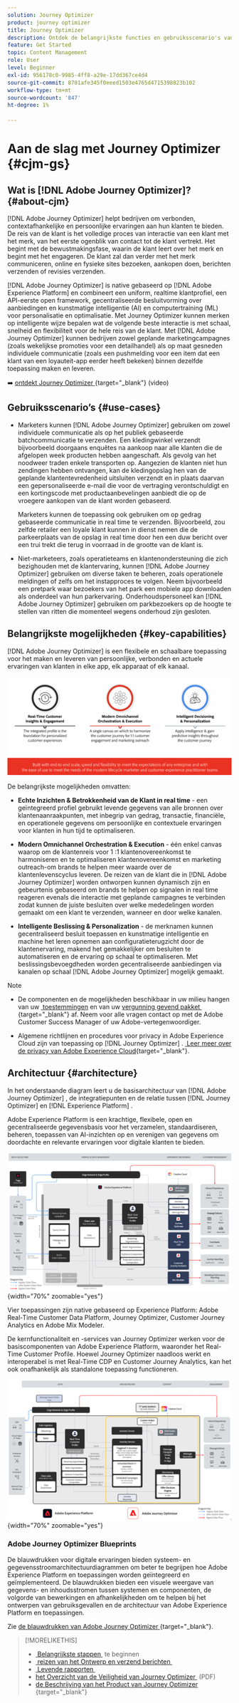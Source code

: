 ```yaml
---
solution: Journey Optimizer
product: journey optimizer
title: Journey Optimizer
description: Ontdek de belangrijkste functies en gebruiksscenario's van Adobe Journey Optimizer
feature: Get Started
topic: Content Management
role: User
level: Beginner
exl-id: 956178c0-9985-4ff8-a29e-17dd367ce4d4
source-git-commit: 8701afe345f0eeed1503e4765d4715398823b102
workflow-type: tm+mt
source-wordcount: '847'
ht-degree: 1%

---
```


# Aan de slag met Journey Optimizer {#cjm-gs}

## Wat is [!DNL Adobe Journey Optimizer]?{#about-cjm}

[!DNL Adobe Journey Optimizer] helpt bedrijven om verbonden, contextafhankelijke en persoonlijke ervaringen aan hun klanten te bieden. De reis van de klant is het volledige proces van interactie van een klant met het merk, van het eerste ogenblik van contact tot de klant vertrekt. Het begint met de bewustmakingsfase, waarin de klant leert over het merk en begint met het engageren. De klant zal dan verder met het merk communiceren, online en fysieke sites bezoeken, aankopen doen, berichten verzenden of revisies verzenden.

[!DNL Adobe Journey Optimizer] is native gebaseerd op [!DNL Adobe Experience Platform] en combineert een uniform, realtime klantprofiel, een API-eerste open framework, gecentraliseerde besluitvorming over aanbiedingen en kunstmatige intelligentie (AI) en computertraining (ML) voor personalisatie en optimalisatie. Met Journey Optimizer kunnen merken op intelligente wijze bepalen wat de volgende beste interactie is met schaal, snelheid en flexibiliteit voor de hele reis van de klant. Met [!DNL Adobe Journey Optimizer] kunnen bedrijven zowel geplande marketingcampagnes (zoals wekelijkse promoties voor een detailhandel) als op maat gesneden individuele communicatie (zoals een pushmelding voor een item dat een klant van een loyauteit-app eerder heeft bekeken) binnen dezelfde toepassing maken en leveren.

➡️ [&#x200B; ontdekt Journey Optimizer &#x200B;](https://experienceleague.adobe.com/docs/journey-optimizer-learn/tutorials/introduction-to-journey-optimizer/introduction.html?lang=nl-NL){target="_blank"} (video)


<!-- Use [!DNL Adobe Journey Optimizer] to build multi-step customer journeys that initiate a sequence of interactions, offers, and messages across channels in real time. This approach ensures customers are engaged at the optimal moments based on their actions and relevant business signals. Learn how to build journeys in [this section](../building-journeys/journey-gs.md).

You can also create audience-based campaigns to send messages.-->


## Gebruiksscenario’s {#use-cases}

* Marketers kunnen [!DNL Adobe Journey Optimizer] gebruiken om zowel individuele communicatie als op het publiek gebaseerde batchcommunicatie te verzenden. Een kledingwinkel verzendt bijvoorbeeld doorgaans enquêtes na aankoop naar alle klanten die de afgelopen week producten hebben aangeschaft. Als gevolg van het noodweer traden enkele transporten op. Aangezien de klanten niet hun zendingen hebben ontvangen, kan de kledingopslag hen van de geplande klantentevredenheid uitsluiten verzendt en in plaats daarvan een gepersonaliseerde e-mail die voor de vertraging verontschuldigt en een kortingscode met productaanbevelingen aanbiedt die op de vroegere aankopen van de klant worden gebaseerd.

  Marketers kunnen de toepassing ook gebruiken om op gedrag gebaseerde communicatie in real time te verzenden. Bijvoorbeeld, zou zelfde retailer een loyale klant kunnen in dienst nemen die de parkeerplaats van de opslag in real time door hen een duw bericht over een trui trekt die terug in voorraad in de grootte van de klant is.

* Niet-marketeers, zoals operatieteams en klantenondersteuning die zich bezighouden met de klantervaring, kunnen [!DNL Adobe Journey Optimizer] gebruiken om diverse taken te beheren, zoals operationele meldingen of zelfs om het instapproces te volgen. Neem bijvoorbeeld een pretpark waar bezoekers van het park een mobiele app downloaden als onderdeel van hun parkervaring. Onderhoudspersoneel kan [!DNL Adobe Journey Optimizer] gebruiken om parkbezoekers op de hoogte te stellen van ritten die momenteel wegens onderhoud zijn gesloten.

## Belangrijkste mogelijkheden {#key-capabilities}

[!DNL Adobe Journey Optimizer] is een flexibele en schaalbare toepassing voor het maken en leveren van persoonlijke, verbonden en actuele ervaringen van klanten in elke app, elk apparaat of elk kanaal.

![](assets/ajo-capabilities.png)

De belangrijkste mogelijkheden omvatten:

* **Echte Inzichten &amp; Betrokkenheid van de Klant in real time** - een geïntegreerd profiel gebruikt levende gegevens van alle bronnen over klantenaanraakpunten, met inbegrip van gedrag, transactie, financiële, en operationele gegevens om persoonlijke en contextuele ervaringen voor klanten in hun tijd te optimaliseren.

* **Modern Omnichannel Orchestration &amp; Execution** - één enkel canvas waarop om de klantenreis voor 1 :1 klantenovereenkomst te harmoniseren en te optimaliseren klantenovereenkomst en marketing outreach-om brands te helpen meer waarde over de klantenlevenscyclus leveren. De reizen van de klant die in [!DNL Adobe Journey Optimizer] worden ontworpen kunnen dynamisch zijn en gebeurtenis gebaseerd om brands te helpen op signalen in real time reageren evenals die interactie met geplande campagnes te verbinden zodat kunnen de juiste besluiten over welke mededelingen worden gemaakt om een klant te verzenden, wanneer en door welke kanalen.

* **Intelligente Beslissing &amp; Personalization** - de merknamen kunnen gecentraliseerd besluit toepassen en kunstmatige intelligentie en machine het leren opnemen aan configuratieterugzicht door de klantenervaring, makend het gemakkelijker om besluiten te automatiseren en de ervaring op schaal te optimaliseren. Met beslissingsbevoegdheden worden gecentraliseerde aanbiedingen via kanalen op schaal [!DNL Adobe Journey Optimizer] mogelijk gemaakt.


>[!NOTE]
>
>* De componenten en de mogelijkheden beschikbaar in uw milieu hangen van uw [&#x200B; toestemmingen &#x200B;](../administration/permissions.md) en van uw [&#x200B; vergunning gevend pakket &#x200B;](https://helpx.adobe.com/nl/legal/product-descriptions/adobe-journey-optimizer.html){target="_blank"} af. Neem voor alle vragen contact op met de Adobe Customer Success Manager of uw Adobe-vertegenwoordiger.
>
>* Algemene richtlijnen en procedures voor privacy in Adobe Experience Cloud zijn van toepassing op [!DNL Journey Optimizer] . [&#x200B; Leer meer over de privacy van Adobe Experience Cloud &#x200B;](https://www.adobe.com/privacy/experience-cloud.html){target="_blank"}.


## Architectuur {#architecture}

In het onderstaande diagram leert u de basisarchitectuur van [!DNL Adobe Journey Optimizer] , de integratiepunten en de relatie tussen [!DNL Journey Optimizer] en [!DNL Experience Platform] .

Adobe Experience Platform is een krachtige, flexibele, open en gecentraliseerde gegevensbasis voor het verzamelen, standaardiseren, beheren, toepassen van AI-inzichten op en verenigen van gegevens om doordachte en relevante ervaringen voor digitale klanten te bieden.

![](assets/ajo-aep-architecture-diagram.png){width="70%" zoomable="yes"}

Vier toepassingen zijn native gebaseerd op Experience Platform: Adobe Real-Time Customer Data Platform, Journey Optimizer, Customer Journey Analytics en Adobe Mix Modeler.

De kernfunctionaliteit en -services van Journey Optimizer werken voor de basiscomponenten van Adobe Experience Platform, waaronder het Real-Time Customer Profile. Hoewel Journey Optimizer naadloos werkt en interoperabel is met Real-Time CDP en Customer Journey Analytics, kan het ook onafhankelijk als standalone toepassing functioneren.

![](assets/ajo-architecture-diagram.png){width="70%" zoomable="yes"}


### Adobe Journey Optimizer Blueprints

De blauwdrukken voor digitale ervaringen bieden systeem- en gegevensstroomarchitectuurdiagrammen om beter te begrijpen hoe Adobe Experience Platform en toepassingen worden geïntegreerd en geïmplementeerd. De blauwdrukken bieden een visuele weergave van gegevens- en inhoudsstromen tussen systemen en componenten, de volgorde van bewerkingen en afhankelijkheden om te helpen bij het ontwerpen van gebruiksgevallen en de architectuur van Adobe Experience Platform en toepassingen.

Zie [&#x200B; de blauwdrukken van Adobe Journey Optimizer &#x200B;](https://experienceleague.adobe.com/nl/docs/blueprints-learn/architecture/customer-journeys/journey-optimizer/journey-optimizer-overview){target="_blank"}.


>[!MORELIKETHIS]
>
>* [&#x200B; Belangrijkste stappen &#x200B;](quick-start.md) te beginnen
>* [&#x200B; reizen van het Ontwerp en verzend berichten &#x200B;](../building-journeys/journey-gs.md)
>* [&#x200B; Levende rapporten &#x200B;](../reports/live-report.md)
>* [&#x200B; het Overzicht van de Veiligheid van Journey Optimizer &#x200B;](https://www.adobe.com/content/dam/cc/en/security/pdfs/AJO_SecurityOverview.pdf) (PDF)
>* [&#x200B; de Beschrijving van het Product van Journey Optimizer &#x200B;](https://helpx.adobe.com/legal/product-descriptions/adobe-journey-optimizer.htm){target="_blank"}
